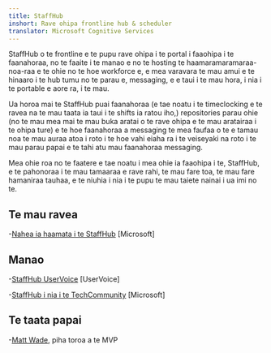 ```yaml
---
title: StaffHub
inshort: Rave ohipa frontline hub & scheduler
translator: Microsoft Cognitive Services
---
```


StaffHub o te frontline e te pupu rave ohipa i te portal i faaohipa i te faanahoraa, no te faaite i te manao e no te hosting te haamaramaramaraa-noa-raa e te ohie no te hoe workforce e, e mea varavara te mau amui e te hinaaro i te hub tumu no te parau e, messaging, e e taui i te mau hora, i nia i te portable e aore ra, i te mau.

Ua horoa mai te StaffHub puai faanahoraa (e tae noatu i te timeclocking e te ravea na te mau taata ia taui i te shifts ia ratou iho,) repositories parau ohie (no te mau mea mai te mau buka aratai o te rave ohipa e te mau aratairaa i te ohipa ture) e te hoe faanahoraa a messaging te mea faufaa o te e tamau noa te mau auraa atoa i roto i te hoe vahi eiaha ra i te veiseyaki na roto i te mau parau papai e te tahi atu mau faanahoraa messaging. 

Mea ohie roa no te faatere e tae noatu i mea ohie ia faaohipa i te, StaffHub, e te pahonoraa i te mau tamaaraa e rave rahi, te mau fare toa, te mau fare hamaniraa tauhaa, e te niuhia i nia i te pupu te mau taiete nainai i ua imi no te.

Te mau ravea
---------

-[Nahea ia haamata i te StaffHub](https://support.office.com/en-us/article/getting-started-with-microsoft-staffhub-92e9480f-0a37-47d2-ac96-2d11ee5f0656)
    \[Microsoft\]


Manao
---------

-[StaffHub UserVoice](https://staffhub.uservoice.com/forums/323718-general)
    \[UserVoice\]

-[StaffHub i nia i te TechCommunity](https://techcommunity.microsoft.com/t5/Microsoft-StaffHub/ct-p/StaffHub)
    \[Microsoft\]

Te taata papai
---------

-[Matt Wade](https://www.linkedin.com/in/thatmattwade/), piha toroa a te MVP

